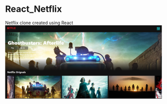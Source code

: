 # React_Netflix
Netflix clone created using React
[![Watch the video](sample.png)](https://user-images.githubusercontent.com/80631519/149181566-d5efef14-512b-4f16-bc58-bf915a9b3055.mp4)



